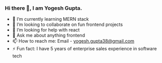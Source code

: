 ### Hi there 👋, I am Yogesh Gupta.


- 🔭 I’m currently learning MERN stack
- 👯 I’m looking to collaborate on fun frontend projects
- 🤔 I’m looking for help with react
- 💬 Ask me about anything frontend
- 📫 How to reach me: Email - yogesh.gupta38@gmail.com
- ⚡ Fun fact: I have 5 years of enterprise sales experience in software tech

